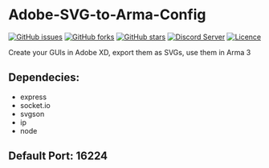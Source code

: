 # Adobe-SVG-to-Arma-Config
[![GitHub issues](https://img.shields.io/github/issues/Heyoxe/Adobe-SVG-to-Arma-Config?style=flat-square)](https://github.com/Heyoxe/Adobe-SVG-to-Arma-Config/issues)
[![GitHub forks](https://img.shields.io/github/forks/Heyoxe/Adobe-SVG-to-Arma-Config?style=flat-square)](https://github.com/Heyoxe/Adobe-SVG-to-Arma-Config/network)
[![GitHub stars](https://img.shields.io/github/stars/Heyoxe/Adobe-SVG-to-Arma-Config?style=flat-square)](https://github.com/Heyoxe/Adobe-SVG-to-Arma-Config/stargazers)
[![Discord Server](https://img.shields.io/static/v1?label=Discord&message=Join&color=7289DA&style=flat-square&logo=Discord&logoColor=white&link=https://discord.gg/QDGatN2)](https://discord.gg/QDGatN2)
[![Licence](https://img.shields.io/static/v1?label=licence&message=CC%2FBY--NC--SA%204.0&color=3a91db&style=flat-square)](https://creativecommons.org/licenses/by-nc-sa/4.0/legalcode)

Create your GUIs in Adobe XD, export them as SVGs, use them in Arma 3

## Dependecies:
- express
- socket.io
- svgson
- ip
- node

## Default Port: 16224

